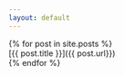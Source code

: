```yaml
---
layout: default
---
```


{% for post in site.posts %}	
[{{ post.title }}]({{ post.url}})	
{% endfor %}


